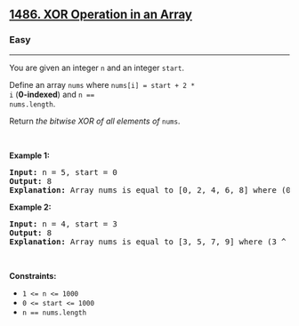 <h2>
    <a href="https://leetcode.com/problems/xor-operation-in-an-array">
        1486. XOR Operation in an Array
    </a>
</h2>

<h3>Easy</h3>
<hr>
<p>
You are given an integer <code>n</code> and an integer <code>start</code>.

Define an array <code>nums</code> where <code>nums[i] = start + 2 * i</code> (<strong>0-indexed</strong>) and <code>n == nums.length</code>.

Return <em>the bitwise XOR of all elements of</em> <code>nums</code>.
</p>


<p>&nbsp;</p>
<p><strong class="example">Example 1:</strong></p>

<pre>
<strong>Input:</strong> n = 5, start = 0
<strong>Output:</strong> 8
<strong>Explanation:</strong> Array nums is equal to [0, 2, 4, 6, 8] where (0 ^ 2 ^ 4 ^ 6 ^ 8) = 8, where "^" corresponds to bitwise XOR operator.
</pre>

<p><strong class="example">Example 2:</strong></p>

<pre>
<strong>Input:</strong> n = 4, start = 3
<strong>Output:</strong> 8
<strong>Explanation:</strong> Array nums is equal to [3, 5, 7, 9] where (3 ^ 5 ^ 7 ^ 9) = 8.
</pre>

<p>&nbsp;</p>
<p><strong>Constraints:</strong></p>

<ul>
	<li><code>1 &lt;= n &lt;= 1000</code></li>
	<li><code>0 &lt;= start &lt;= 1000</code></li>
	<li><code>n == nums.length</code></li>
</ul>

